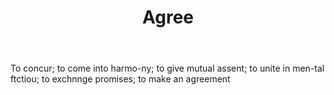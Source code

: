 ---
title: Agree
letter: A
permalink: "/definitions/agree.html"
body: To concur; to come into harmo-ny; to give mutual assent; to unite in men-tal
  ftctiou; to exchnnge promises; to make an agreement
published_at: '2018-07-07'
layout: post
---